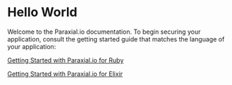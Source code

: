 # Hello World

Welcome to the Paraxial.io documentation. To begin securing your application, consult the getting started guide that matches the language of your application:

[Getting Started with Paraxial.io for Ruby](./ruby_start.md)

[Getting Started with Paraxial.io for Elixir](./elixir_start.md)


